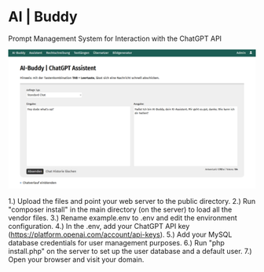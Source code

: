# AI | Buddy	
Prompt Management System for Interaction with the ChatGPT API 

![AIBuddypreview](aibuddy.png)

1.) Upload the files and point your web server to the public directory.
2.) Run "composer install" in the main directory (on the server) to load all the vendor files.
3.) Rename example.env to .env and edit the environment configuration.
4.) In the .env, add your ChatGPT API key (https://platform.openai.com/account/api-keys).
5.) Add your MySQL database credentials for user management purposes.
6.) Run "php install.php" on the server to set up the user database and a default user.
7.) Open your browser and visit your domain. 